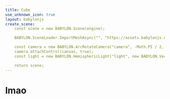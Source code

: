 ```yaml
---
title: Cube
use_unknown_icon: true
layout: babylonjs
create_scene:
    const scene = new BABYLON.Scene(engine);

    BABYLON.SceneLoader.ImportMeshAsync("", "https://assets.babylonjs.com/meshes/", "box.babylon");

    const camera = new BABYLON.ArcRotateCamera("camera", -Math.PI / 2, Math.PI / 2.5, 15, new BABYLON.Vector3(0, 0, 0));
    camera.attachControl(canvas, true);
    const light = new BABYLON.HemisphericLight("light", new BABYLON.Vector3(1, 1, 0));

    return scene;
---
```


# lmao